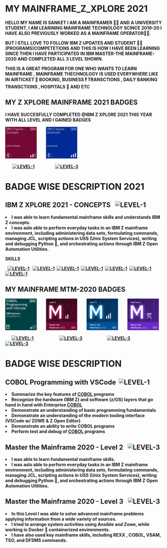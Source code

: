 
# MY MAINFRAME_Z_XPLORE 2021

<b>HELLO MY NAME IS SANKET I AM A MAINFRAMER 👨‍💻 AND A UNIVERSITY STUDENT, I AM LEARINING MAINFRAME TECHNOLOGY SCINCE 2019-20
I HAVE ALSO PREVIOUSLY WORKED AS A MAINFRAME OPERATOR👷‍♂️.

BUT I STILL LOVE TO FOLLOW IBM Z UPDATES AND STUDENT 🧑‍🎓 (PROGRAMS)COMPETETIONS AND THIS IS HOW I HAVE BEEN LEARNING SINCE THEN 
I HAVE PARTICIPATED IN IBM MASTER-THE MAINFRAME-2020 AND COMPLETED ALL 3 LEVEL SHOWN.

THIS IS A GREAT PROGRAM FOR ONE WHO WANTS TO LEARN MAINFRAME , MAINFRAME THECHNOLOGY IS USED EVERYWHERE LIKE IN AIRTICKET 🎫 BOOKING, BUSINESS 🕴️ TRANSCTIONS , DAILY BANKING TRANSCTIONS , HOSPITALS 🏥 AND ETC


## MY Z XPLORE MAINFRAME 2021 BADGES

I HAVE SUCCESFULLY COMPLETED @IBM Z XPLORE 2021 THIS YEAR WITH ALL LEVEL AND I GAINED BADGES

<div align="left"><img src="/ibm-z-xplore-concepts.png" alt="ibm-z-xplore-concepts.png" width="20%;"  div align="centre" </p> &nbsp;&nbsp;&nbsp;&nbsp;&nbsp;&nbsp;&nbsp; <img src="/ibm-z-xplore-advanced.png" alt="ibm-z-xplore-advanced.png" width="20%;" />

&nbsp;&nbsp;&nbsp;&nbsp;&nbsp;&nbsp; [![LEVEL-1](https://img.shields.io/badge/BADGE-CONCEPT-red)](https://www.credly.com/badges/8f071a17-fc6f-47dd-ae5d-3da837706047/public_url)&nbsp;&nbsp;&nbsp;&nbsp;&nbsp;&nbsp;&nbsp;&nbsp;&nbsp;&nbsp;&nbsp;&nbsp;&nbsp;&nbsp;&nbsp;&nbsp;&nbsp;&nbsp;&nbsp; [![LEVEL-3](https://img.shields.io/badge/BADGE-ADVANCED-blue)](https://www.credly.com/badges/1fb17b68-112c-4130-93cd-993c5602b3ca/public_url)

# BADGE WISE DESCRIPTION 2021
  
## IBM Z XPLORE 2021 - CONCEPTS &nbsp; ![LEVEL-1](https://img.shields.io/badge/BADGE-CONCEPT-red)
<li>I was able to learn fundamental mainframe skills and understands IBM Z concepts.
<li>I was aslo able to perform everyday tasks in an IBM Z mainframe environment, including administering data sets, formulating commands, managing JCL, scripting actions in USS (Unix System Services), writing and debugging Python 🐍, and orchestrating actions through IBM Z Open Automation Utilities.

<b> SKILLS <b>
  
&nbsp; [![LEVEL-1](https://img.shields.io/badge/-BASH-blue)]() &nbsp; [![LEVEL-1](https://img.shields.io/badge/-MVS%20COMMANDS-brightgreen)]()&nbsp; [![LEVEL-1](https://img.shields.io/badge/-JCL-red)]()&nbsp; [![LEVEL-1](https://img.shields.io/badge/-PYTHON-green)]()&nbsp; [![LEVEL-1](https://img.shields.io/badge/-Z%2FOS-blue)]()&nbsp; [![LEVEL-1](https://img.shields.io/badge/-ZOWE-yellowgreene)]()&nbsp; [![LEVEL-1](https://img.shields.io/badge/-z%2FOS%20LINUX-blue)]()
  
  
## MY MAINFRAME MTM-2020 BADGES


<div align="left"><img src="/cobol-programming-with-vscode.png" alt="cobol-programming-with-vscode.png" width="20%;"  div align="centre" </p> &nbsp;&nbsp;&nbsp;&nbsp;&nbsp;&nbsp;&nbsp; <img src="/master-the-mainframe-2020-level-2.png" alt="master-the-mainframe-2020-level-2.png" width="20%;"  div align="centre"  </p> &nbsp;&nbsp;&nbsp;&nbsp;&nbsp;&nbsp;&nbsp; <img src="/master-the-mainframe-2020-level-3.png" alt="master-the-mainframe-2020-level-3" width="20%;"  div align="centre" </p> &nbsp;&nbsp;&nbsp;&nbsp;&nbsp;&nbsp;&nbsp; <img src="/master-the-mainframe-2020-facilitator.png" alt="master-the-mainframe-2020-facilitator.png" width="20%;" />
  
&nbsp;&nbsp;&nbsp;&nbsp;&nbsp;&nbsp;[![LEVEL-1](https://img.shields.io/badge/BADGE-LEVEL1-brightgreen)](https://www.credly.com/badges/643db107-dbe3-4dfe-bea3-84f48ba9602e/public_url)&nbsp;&nbsp;&nbsp;&nbsp;&nbsp;&nbsp;&nbsp;&nbsp;&nbsp;&nbsp;&nbsp;&nbsp;&nbsp;&nbsp;&nbsp;&nbsp;&nbsp;&nbsp;&nbsp;&nbsp;&nbsp;&nbsp;&nbsp;&nbsp; [![LEVEL-3](https://img.shields.io/badge/BADGE-LEVEL%202-red)](https://www.credly.com/badges/11a14790-43df-4db7-b4bf-a30510f1f700/public_url)
&nbsp;&nbsp;&nbsp;&nbsp;&nbsp;&nbsp;&nbsp;&nbsp;&nbsp;&nbsp;&nbsp;&nbsp;&nbsp;&nbsp;&nbsp;&nbsp;&nbsp;&nbsp;&nbsp;&nbsp;&nbsp;&nbsp; [![LEVEL-3](https://img.shields.io/badge/BADGE-LEVEL%203-blue)](https://www.credly.com/badges/8a148dfd-7576-4b56-a7d3-fc01239de8ed/public_url) &nbsp;&nbsp;&nbsp;&nbsp;&nbsp;&nbsp;&nbsp;&nbsp;&nbsp;&nbsp;&nbsp;&nbsp;&nbsp;&nbsp;&nbsp;&nbsp;&nbsp;&nbsp; [![LEVEL-3](https://img.shields.io/badge/BADGE-FACILIATOR-purple)](https://www.credly.com/badges/c0c64587-4b4f-4a01-8654-9ec14cf37690/public_url)

# BADGE WISE DESCRIPTION
## COBOL Programming with VSCode &nbsp;![LEVEL-1](https://img.shields.io/badge/BADGE-LEVEL1-brightgreen)
<li>Summarize the key features of <a href="https://www.ibm.com/docs/en/i/7.2?topic=languages-cobol" style="color🥬">COBOL</a> programs
<li>Recognize the hardware (IBM Z) and software (z/OS) layers that go hand in hand with Enterprise <a href="https://www.ibm.com/docs/en/i/7.2?topic=languages-cobol" style="color🥬">COBOL</a>
<li>Demonstrate an understanding of basic programming fundamentals
<li>Demonstrate an understanding of the modern tooling interface (VSCode w/ ZOWE & Z Open Editor)
<li>Demonstrate an ability to write COBOL programs
<li>Perform test and debug of <a href="https://www.ibm.com/docs/en/i/7.2?topic=languages-cobol" style="color🥬">COBOL</a> programs
  
## Master the Mainframe 2020 - Level 2 &nbsp; ![LEVEL-3](https://img.shields.io/badge/BADGE-LEVEL%202-red)
<li>I was able to learn fundamental mainframe skills. 
<li>I was aslo able to perform everyday tasks in an IBM Z mainframe environment, including administering data sets, formulating commands, managing JCL, scripting actions in USS (Unix System Services), writing and debugging Python 🐍, and orchestrating actions through IBM Z Open Automation Utilities.

## Master the Mainframe 2020 - Level 3 &nbsp; ![LEVEL-3](https://img.shields.io/badge/BADGE-LEVEL%203-blue)  
<li>In this Level I was able to solve advanced mainframe problems applying information from a wide variety of sources. 
<li>I tried to arrange system activities using Ansible and Zowe, while working in Docker 🐳 containerized environments. 
<li>I have also used key mainframe skills, including REXX , COBOL, VSAM, TSO, and DFSMS commands.
